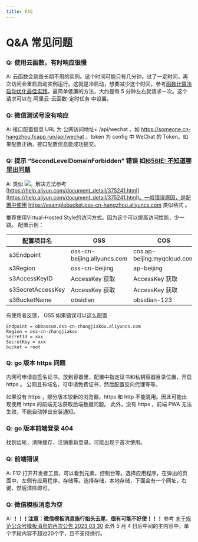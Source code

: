 ```yaml
---
title: FAQ
---
```


# Q&A 常见问题

### Q: 使用云函数，有时响应很慢
A: 云函数会销毁长期不用的实例。这个时间可能只有几分钟。过了一定时间，再次访问会重启启动实例运行。这就是冷启动，想要减少这个时间，参考[函数计算冷启动优化最佳实践](https://help.aliyun.com/document_detail/140338.html)。最简单低廉的方法，大约是每 5 分钟左右就请求一次。这个请求可以在 阿里云-云函数-定时任务 中设置。

### Q: 微信测试号没有响应
A: 接口配置信息 URL 为 公网访问地址+ /api/wechat 。如 https://someone.cn-hangzhou.fcapp.run/api/wechat 。token 为 config 中 WeChat 的 Token。如果配置正确，接口配置信息能成功提交。

### Q: 提示  “SecondLevelDomainForbidden” 错误 如[I656IE: 不知道哪里出问题](https://gitee.com/kkbt/obsidian-csapi/issues/I656IE)
A: 类似
![](https://foruda.gitee.com/images/1670427617474643168/f95aeb1f_5177166.png)。解决方法参考 [https://help.aliyun.com/document_detail/375241.html](https://help.aliyun.com/document_detail/375241.html)。一般错误原因，是配置中使用 https://examplebucket.oss-cn-hangzhou.aliyuncs.com 类似格式 。

推荐使用Virtual-Hosted Style的访问方式。因为这个可以提高访问性能，少一跳。
配置示例：

|配置项目名	|OSS	|COS|
|---|---|---|
|s3Endpoint	|oss-cn-beijing.aliyuncs.com	|cos.ap-beijing.myqcloud.com|
|s3Region	|oss-cn-beijing	|ap-beijing|
|s3AccessKeyID	|AccessKey 获取	|AccessKey 获取|
|s3SecretAccessKey|	AccessKey 获取	|AccessKey 获取|
|s3BucketName|	obsidian	|obsidian-123|

有使用者反馈， OSS 如果错误可以这么配置

```
Endpoint = obbaocun.oss-cn-zhangjiakou.aliyuncs.com
Region = oss-cn-zhangjiakou
SecretId = xxx
SecretKey = xxx
bucket = root
```

### Q: go 版本 https 问题

内网可申请自签名证书，放到容器里，配置中指定证书和私钥容器目录位置，开启 https 。
公网且有域名，可申请免费证书，然后配置反向代理等等。

如果没有 https ，部分版本较新的浏览器，https 和 http 不能混用。因此可能出现使用 https 的前端无法获取后端数据问题。
此外，没有 https ，前端 PWA 无法生效，不能自动弹出安装通知。

### Q: go 版本前端登录 404

找到齿轮，清除缓存，注销重新登录。可能出现于首次使用。

### Q: 前端错误
A: F12 打开开发者工具，可以看到元素，控制台等。选择应用程序，在弹出的页面中，左侧有应用程序，存储等。选择存储，本地存储，下面会有一个网址，右键，然后清除即可。

### Q: 微信模板消息为空
A: **！！！注意：微信模板消息施行掐头去尾，很有可能不好使！！！** 参考 [关于规范公众号模板消息的再次公告 2023 03 30](https://developers.weixin.qq.com/community/develop/doc/000a2ae286cdc0f41a8face4c51801?blockType=1&page=14#comment-list) 此外 5 月 4 日后中间的主内容中，单个字段内容不超过20个字，且不支持换行。